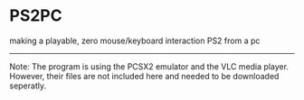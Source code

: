 # PS2PC
making a playable, zero mouse/keyboard interaction PS2 from a pc

__________________________________________________________________________

Note:
The program is using the PCSX2 emulator and the VLC media player.
However, their files are not included here and needed to be downloaded seperatly.
